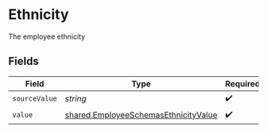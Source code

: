 # Ethnicity

The employee ethnicity


## Fields

| Field                                                                                        | Type                                                                                         | Required                                                                                     | Description                                                                                  |
| -------------------------------------------------------------------------------------------- | -------------------------------------------------------------------------------------------- | -------------------------------------------------------------------------------------------- | -------------------------------------------------------------------------------------------- |
| `sourceValue`                                                                                | *string*                                                                                     | :heavy_check_mark:                                                                           | N/A                                                                                          |
| `value`                                                                                      | [shared.EmployeeSchemasEthnicityValue](../../models/shared/employeeschemasethnicityvalue.md) | :heavy_check_mark:                                                                           | N/A                                                                                          |